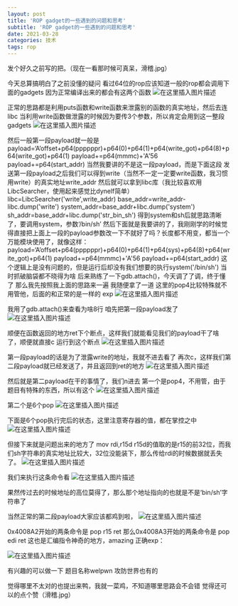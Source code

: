 ```yaml
---
layout: post
title: 'ROP gadget的一些遇到的问题和思考'
subtitle: 'ROP gadget的一些遇到的问题和思考'
date: 2021-03-28
categories: 技术
tags: rop
---
```


发个好久之前写的把。（现在一看那时候可真呆，滑稽.jpg）

今天总算搞明白了之前没懂的疑问
看过64位的rop应该知道一般的rop都会调用下面的gadgets
因为正常编译出来的都会有这两个函数
![在这里插入图片描述](https://img-blog.csdnimg.cn/2020120621571958.png?x-oss-process=image/watermark,type_ZmFuZ3poZW5naGVpdGk,shadow_10,text_aHR0cHM6Ly9ibG9nLmNzZG4ubmV0L3FxXzQ1NTk1NzMy,size_16,color_FFFFFF,t_70)

正常的思路都是利用puts函数和write函数来泄露别的函数的真实地址，然后去连libc
当利用write函数做泄露的时候因为要传3个参数，所以肯定会用到这一整段gadgets
![在这里插入图片描述](https://img-blog.csdnimg.cn/20201206215732207.png)

然后一般第一段payload就一般是
payload=‘A’offset+p64(ppppppr)+p64(0)+p64(1)+p64(write_got)+p64(8)+p64(write_got)+p64(1)
payload+=p64(mmmc)+'A'56
payload+=p64(start_addr)
当然我要讲的不是这一段payload，而是下面这段
发送第一段payload之后我们可以得到write（当然不一定一定要write函数，我习惯用write）的真实地址write_addr
然后就可以拿到libc库（我比较喜欢用LibcSearcher，使用起来感觉比dynelf简单）
libc=LibcSearcher('write',write_addr)
base_addr=write_addr-libc.dump('write')
system_addr=base_addr+libc.dump('system')
sh_addr=base_addr+libc.dump('str_bin_sh')
得到system和sh后就思路清晰了，要调用system，参数‘/bin/sh’
然后下面就是我要讲的了，我刚刚学的时候觉得直接把上面上一段的payload参数改一下不就好了吗？长度都不用变，都当一个万能模块使用了，就像这样：
payload=‘A’offset+p64(ppppppr)+p64(0)+p64(1)+p64(sys)+p64(8)+p64(write_got)+p64(1)
payload+=p64(mmmc)+'A'56
payload+=p64(start_addr)
这个逻辑上是没有问题的，但是运行后却没有我们想要的执行system('/bin/sh')
当时抓破脑袋都不晓得为啥
后来熟练了一下gdb.attach()，今天调了了调，终于懂了
那么我先按照我上面的思路来一遍
我随便拿了一道
这里的pop4比较特殊就不用管他，后面的和正常的是一样的
exp
![在这里插入图片描述](https://img-blog.csdnimg.cn/20201206215746760.png?x-oss-process=image/watermark,type_ZmFuZ3poZW5naGVpdGk,shadow_10,text_aHR0cHM6Ly9ibG9nLmNzZG4ubmV0L3FxXzQ1NTk1NzMy,size_16,color_FFFFFF,t_70)

我用了gdb.attach()来查看为啥8行
咱先把第一段payload发了
![在这里插入图片描述](https://img-blog.csdnimg.cn/20201206215803241.png?x-oss-process=image/watermark,type_ZmFuZ3poZW5naGVpdGk,shadow_10,text_aHR0cHM6Ly9ibG9nLmNzZG4ubmV0L3FxXzQ1NTk1NzMy,size_16,color_FFFFFF,t_70)

顺便在函数返回的地方ret下个断点，这样我们就能看见我们的payload干了啥了，顺便就直接c 运行到这个断点
![在这里插入图片描述](https://img-blog.csdnimg.cn/20201206215814525.png?x-oss-process=image/watermark,type_ZmFuZ3poZW5naGVpdGk,shadow_10,text_aHR0cHM6Ly9ibG9nLmNzZG4ubmV0L3FxXzQ1NTk1NzMy,size_16,color_FFFFFF,t_70)

第一段payload的话是为了泄露write的地址，我就不进去看了
再次c，这样我们第二段payload就已经发送了，并且返回到ret的地方
![在这里插入图片描述](https://img-blog.csdnimg.cn/20201206215826369.png?x-oss-process=image/watermark,type_ZmFuZ3poZW5naGVpdGk,shadow_10,text_aHR0cHM6Ly9ibG9nLmNzZG4ubmV0L3FxXzQ1NTk1NzMy,size_16,color_FFFFFF,t_70)

然后就是第二payload在干的事情了，我们n进去
第一个是pop4，不用管，由于题目有特殊的东西，所以有这个
![在这里插入图片描述](https://img-blog.csdnimg.cn/20201206215840180.png?x-oss-process=image/watermark,type_ZmFuZ3poZW5naGVpdGk,shadow_10,text_aHR0cHM6Ly9ibG9nLmNzZG4ubmV0L3FxXzQ1NTk1NzMy,size_16,color_FFFFFF,t_70)

第二个是6个pop
![在这里插入图片描述](https://img-blog.csdnimg.cn/20201206215850313.png?x-oss-process=image/watermark,type_ZmFuZ3poZW5naGVpdGk,shadow_10,text_aHR0cHM6Ly9ibG9nLmNzZG4ubmV0L3FxXzQ1NTk1NzMy,size_16,color_FFFFFF,t_70)

下面是6个pop执行完后的状态，这里注意寄存器的值，都在掌控之中
![在这里插入图片描述](https://img-blog.csdnimg.cn/20201206215858428.png?x-oss-process=image/watermark,type_ZmFuZ3poZW5naGVpdGk,shadow_10,text_aHR0cHM6Ly9ibG9nLmNzZG4ubmV0L3FxXzQ1NTk1NzMy,size_16,color_FFFFFF,t_70)

但接下来就是问题出来的地方了
mov rdi,r15d
r15d的值取的是r15的前32位，而我们sh字符串的真实地址比较大，32位没能装下，那么传给rdi的时候数据就丢失了。
![在这里插入图片描述](https://img-blog.csdnimg.cn/2020120621591439.png?x-oss-process=image/watermark,type_ZmFuZ3poZW5naGVpdGk,shadow_10,text_aHR0cHM6Ly9ibG9nLmNzZG4ubmV0L3FxXzQ1NTk1NzMy,size_16,color_FFFFFF,t_70)

我们来执行这条命令看
![在这里插入图片描述](https://img-blog.csdnimg.cn/2020120621592598.png?x-oss-process=image/watermark,type_ZmFuZ3poZW5naGVpdGk,shadow_10,text_aHR0cHM6Ly9ibG9nLmNzZG4ubmV0L3FxXzQ1NTk1NzMy,size_16,color_FFFFFF,t_70)

果然传过去的时候地址的高位莫得了，那么那个地址指向的也就是不是‘bin/sh’字符串了

当然正常的第二段payload大家应该都鸡到啦，
![在这里插入图片描述](https://img-blog.csdnimg.cn/20201206215936385.png)

0x4008A2开始的两条命令是
pop r15
ret
那么0x4008A3开始的两条命令是
pop edi
ret
这也是汇编指令神奇的地方，amazing
正确exp：

![在这里插入图片描述](https://img-blog.csdnimg.cn/20201206215947231.png?x-oss-process=image/watermark,type_ZmFuZ3poZW5naGVpdGk,shadow_10,text_aHR0cHM6Ly9ibG9nLmNzZG4ubmV0L3FxXzQ1NTk1NzMy,size_16,color_FFFFFF,t_70)

有兴趣的可以做一下
题目名称welpwn
攻防世界也有的

觉得哪里不太对的也提出来鸭，我就一菜鸡，不知道哪里思路会不会错
觉得还可以的点个赞（滑稽.jpg）

